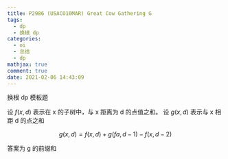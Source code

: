 ```yaml
---
title: P2986 (USACO10MAR) Great Cow Gathering G
tags:
  - dp
  - 换根 dp
categories:
  - oi
  - 总结
  - dp
mathjax: true
comment: true
date: 2021-02-06 14:43:09
---
```

换根 dp 模板题

设 $f(x,d)$ 表示在 x 的子树中，与 x 距离为 d 的点值之和。
设 $g(x,d)$ 表示与 x 相距 d 的点之和

$$g(x,d)=f(x,d)+g(fa,d-1)-f(x,d-2)$$

答案为 g 的前缀和
